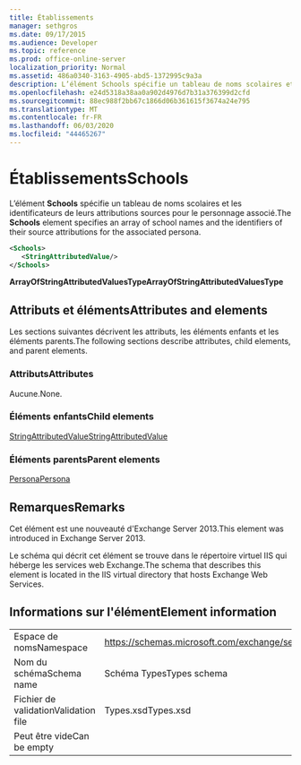 ```yaml
---
title: Établissements
manager: sethgros
ms.date: 09/17/2015
ms.audience: Developer
ms.topic: reference
ms.prod: office-online-server
localization_priority: Normal
ms.assetid: 486a0340-3163-4905-abd5-1372995c9a3a
description: L’élément Schools spécifie un tableau de noms scolaires et les identificateurs de leurs attributions sources pour le personnage associé.
ms.openlocfilehash: e24d5318a38aa0a902d4976d7b31a376399d2cfd
ms.sourcegitcommit: 88ec988f2bb67c1866d06b361615f3674a24e795
ms.translationtype: MT
ms.contentlocale: fr-FR
ms.lasthandoff: 06/03/2020
ms.locfileid: "44465267"
---
```

# <a name="schools"></a><span data-ttu-id="8b018-103">Établissements</span><span class="sxs-lookup"><span data-stu-id="8b018-103">Schools</span></span>

<span data-ttu-id="8b018-104">L’élément **Schools** spécifie un tableau de noms scolaires et les identificateurs de leurs attributions sources pour le personnage associé.</span><span class="sxs-lookup"><span data-stu-id="8b018-104">The **Schools** element specifies an array of school names and the identifiers of their source attributions for the associated persona.</span></span> 
  
```XML
<Schools>
   <StringAttributedValue/>
</Schools>
```

 <span data-ttu-id="8b018-105">**ArrayOfStringAttributedValuesType**</span><span class="sxs-lookup"><span data-stu-id="8b018-105">**ArrayOfStringAttributedValuesType**</span></span>
## <a name="attributes-and-elements"></a><span data-ttu-id="8b018-106">Attributs et éléments</span><span class="sxs-lookup"><span data-stu-id="8b018-106">Attributes and elements</span></span>

<span data-ttu-id="8b018-107">Les sections suivantes décrivent les attributs, les éléments enfants et les éléments parents.</span><span class="sxs-lookup"><span data-stu-id="8b018-107">The following sections describe attributes, child elements, and parent elements.</span></span>
  
### <a name="attributes"></a><span data-ttu-id="8b018-108">Attributs</span><span class="sxs-lookup"><span data-stu-id="8b018-108">Attributes</span></span>

<span data-ttu-id="8b018-109">Aucune.</span><span class="sxs-lookup"><span data-stu-id="8b018-109">None.</span></span>
  
### <a name="child-elements"></a><span data-ttu-id="8b018-110">Éléments enfants</span><span class="sxs-lookup"><span data-stu-id="8b018-110">Child elements</span></span>

[<span data-ttu-id="8b018-111">StringAttributedValue</span><span class="sxs-lookup"><span data-stu-id="8b018-111">StringAttributedValue</span></span>](stringattributedvalue.md)
  
### <a name="parent-elements"></a><span data-ttu-id="8b018-112">Éléments parents</span><span class="sxs-lookup"><span data-stu-id="8b018-112">Parent elements</span></span>

[<span data-ttu-id="8b018-113">Persona</span><span class="sxs-lookup"><span data-stu-id="8b018-113">Persona</span></span>](persona.md)
  
## <a name="remarks"></a><span data-ttu-id="8b018-114">Remarques</span><span class="sxs-lookup"><span data-stu-id="8b018-114">Remarks</span></span>

<span data-ttu-id="8b018-115">Cet élément est une nouveauté d'Exchange Server 2013.</span><span class="sxs-lookup"><span data-stu-id="8b018-115">This element was introduced in Exchange Server 2013.</span></span>
  
<span data-ttu-id="8b018-116">Le schéma qui décrit cet élément se trouve dans le répertoire virtuel IIS qui héberge les services web Exchange.</span><span class="sxs-lookup"><span data-stu-id="8b018-116">The schema that describes this element is located in the IIS virtual directory that hosts Exchange Web Services.</span></span>
  
## <a name="element-information"></a><span data-ttu-id="8b018-117">Informations sur l'élément</span><span class="sxs-lookup"><span data-stu-id="8b018-117">Element information</span></span>

|||
|:-----|:-----|
|<span data-ttu-id="8b018-118">Espace de noms</span><span class="sxs-lookup"><span data-stu-id="8b018-118">Namespace</span></span>  <br/> |https://schemas.microsoft.com/exchange/services/2006/types  <br/> |
|<span data-ttu-id="8b018-119">Nom du schéma</span><span class="sxs-lookup"><span data-stu-id="8b018-119">Schema name</span></span>  <br/> |<span data-ttu-id="8b018-120">Schéma Types</span><span class="sxs-lookup"><span data-stu-id="8b018-120">Types schema</span></span>  <br/> |
|<span data-ttu-id="8b018-121">Fichier de validation</span><span class="sxs-lookup"><span data-stu-id="8b018-121">Validation file</span></span>  <br/> |<span data-ttu-id="8b018-122">Types.xsd</span><span class="sxs-lookup"><span data-stu-id="8b018-122">Types.xsd</span></span>  <br/> |
|<span data-ttu-id="8b018-123">Peut être vide</span><span class="sxs-lookup"><span data-stu-id="8b018-123">Can be empty</span></span>  <br/> ||
   

